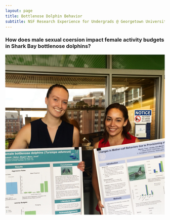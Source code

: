 ```yaml
---
layout: page
title: Bottlenose Dolphin Behavior
subtitle: NSF Research Experience for Undergrads @ Georgetown University
---
```

### How does male sexual coersion impact female activity budgets in Shark Bay bottlenose dolphins?
 

![](/assets/img/georgetown_full.png)
